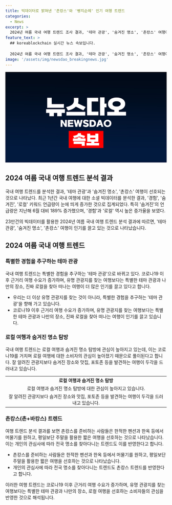 ```yaml
---
title: 빅데이터로 밝혀낸 '촌캉스'와 '빵지순례' 인기 여행 트렌드
categories:
  - News
excerpt: >
  2024년 여름 국내 여행 트렌드 조사 결과, '테마 관광', '숨겨진 명소', '촌캉스' 여행이 선호되고 있음. KPR 디지털커뮤니케이션연구소의 1년 소셜 빅데이터 분석에 따르면 '경험', '숨겨진', '로컬' 키워드가 증가하고, 특히 '숨겨진' 언급량은 189% 상승. 김은용 소장은 "근거리 여행 수요 증가, 특별한 테마 관광, 로컬 여행이 인기"라고 설명. 코로나19 이후 소비자의 로컬 여행 관심 상승, 소셜미디어에서는 숨겨진 맛집, 명소, 포토존 소개글이 활발. 젊은 층은 자연을 느낄 수 있는 로컬 여행을 선호하며 촌캉스를 위해 한적한 펜션, 한옥에서의 짧은 여행을 선호.
feature_text: >
  ## koreablockchain 실시간 뉴스 속보입니다.

  2024년 여름 국내 여행 트렌드 조사 결과, '테마 관광', '숨겨진 명소', '촌캉스' 여행이 선호되고 있음. KPR 디지털커뮤니케이션연구소의 1년 소셜 빅데이터 분석에 따르면 '경험', '숨겨진', '로컬' 키워드가 증가하고, 특히 '숨겨진' 언급량은 189% 상승. 김은용 소장은 "근거리 여행 수요 증가, 특별한 테마 관광, 로컬 여행이 인기"라고 설명. 코로나19 이후 소비자의 로컬 여행 관심 상승, 소셜미디어에서는 숨겨진 맛집, 명소, 포토존 소개글이 활발. 젊은 층은 자연을 느낄 수 있는 로컬 여행을 선호하며 촌캉스를 위해 한적한 펜션, 한옥에서의 짧은 여행을 선호.
image: '/assets/img/newsdao_breakingnews.jpg'
---
```


<p><img src="/assets/img/newsdao_breakingnews.jpg" alt="koreablockchain 속보" /></p>

<h2 data-ke-size="size26">2024 여름 국내 여행 트렌드 분석 결과</h2>

<p>국내 여행 트렌드를 분석한 결과, '테마 관광'과 '숨겨진 명소', '촌캉스' 여행이 선호되는 것으로 나타났다. 최근 1년간 국내 여행에 대한 소셜 빅데이터를 분석한 결과, '경험', '숨겨진', '로컬' 키워드 언급량이 눈에 띄게 증가한 것으로 집계되었다. 특히 '숨겨진'의 언급량은 지난해 6월 대비 189% 증가했으며, '경험'과 '로컬' 역시 높은 증가율을 보였다.</p>

<p data-ke-size="size16">23만건의 빅데이터를 활용한 2024년 여름 국내 여행 트렌드 분석 결과에 따르면, '테마 관광', '숨겨진 명소', '촌캉스' 여행이 인기를 끌고 있는 것으로 나타났습니다.</p>

<h2 data-ke-size="size26">2024 여름 국내 여행 트렌드</h2>

<h3 data-ke-size="size24">특별한 경험을 추구하는 테마 관광</h3>

<p>국내 여행 트렌드는 특별한 경험을 추구하는 '테마 관광'으로 바뀌고 있다. 코로나19 이후 근거리 여행 수요가 증가하며, 유명 관광지를 찾는 여행보다는 특별한 테마 관광과 나만의 장소, 진짜 로컬을 찾아 떠나는 여행이 더 많은 인기를 끌고 있다고 합니다.</p>

<ul>
  <li>우리는 더 이상 유명 관광지를 찾는 것이 아니라, 특별한 경험을 추구하는 '테마 관광'을 향해 가고 있습니다.</li>
  <li>코로나19 이후 근거리 여행 수요가 증가하며, 유명 관광지를 찾는 여행보다는 특별한 테마 관광과 나만의 장소, 진짜 로컬을 찾아 떠나는 여행이 인기를 끌고 있습니다.</li>
</ul>

<h3 data-ke-size="size24">로컬 여행과 숨겨진 명소 탐방</h3>

<p>국내 여행 트렌드는 로컬 여행과 숨겨진 명소 탐방에 관심이 높아지고 있는데, 이는 코로나19를 거치며 로컬 여행에 대한 소비자의 관심이 높아졌기 때문으로 풀이된다고 합니다. 잘 알려진 관광지보다 숨겨진 장소와 맛집, 포토존 등을 발견하는 여행이 두각을 드러내고 있습니다.</p>

<table>
  <tr>
    <td style="text-align: center; height: 17px;"><b>로컬 여행과 숨겨진 명소 탐방</b></td>
  </tr>
  <tr>
    <td style="text-align: center; height: 17px;">로컬 여행과 숨겨진 명소 탐방에 대한 관심이 높아지고 있습니다.</td>
  </tr>
  <tr>
    <td style="text-align: center; height: 17px;">잘 알려진 관광지보다 숨겨진 장소와 맛집, 포토존 등을 발견하는 여행이 두각을 드러내고 있습니다.</td>
  </tr>
</table>

<h3 data-ke-size="size24">촌캉스(촌+바캉스) 트렌드</h3>

<p>여행 트렌드 분석 결과를 보면 촌캉스를 준비하는 사람들은 한적한 펜션과 한옥 등에서 머물기를 원하고, 평일보단 주말을 활용한 짧은 여행을 선호하는 것으로 나타났습니다. 이는 개인의 관심사에 따라 전국 명소를 찾아다니는 트렌드도 이를 반영한다고 합니다.</p>

<ul>
  <li>촌캉스를 준비하는 사람들은 한적한 펜션과 한옥 등에서 머물기를 원하고, 평일보단 주말을 활용한 짧은 여행을 선호하는 것으로 나타났습니다.</li>
  <li>개인의 관심사에 따라 전국 명소를 찾아다니는 트렌드도 촌캉스 트렌드를 반영한다고 합니다.</li>
</ul>

<p data-ke-size="size16">이러한 여행 트렌드는 코로나19 이후 근거리 여행 수요가 증가하며, 유명 관광지를 찾는 여행보다는 특별한 테마 관광과 나만의 장소, 로컬 여행을 선호하는 소비자들의 관심을 반영한 것으로 해석됩니다.</p>

